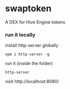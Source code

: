 # swaptoken
A DEX for Hive Engine tokens

### run it locally
install http-server globally
```
npm i http-server -g
```

run it (inside the folder)
```
http-server
```
visit http://localhost:8080/

